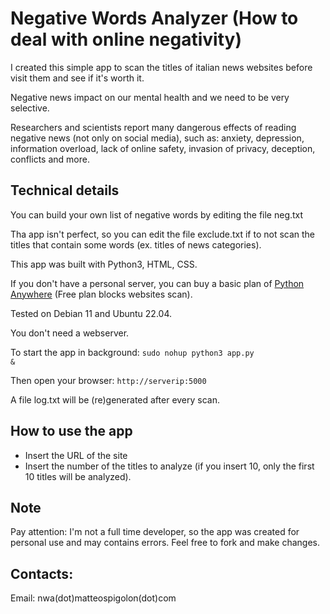 # Negative Words Analyzer (How to deal with online negativity)

I created this simple app to scan the titles of italian news websites before visit them and see if it's worth it.

Negative news impact on our mental health and we need to be very selective.

Researchers and scientists report many dangerous effects of reading negative news (not only on social media), such as: anxiety, depression, information overload, lack of online safety, invasion of privacy, deception, conflicts and more.

<h2>Technical details</h2>

You can build your own list of negative words by editing the file neg.txt

Tha app isn't perfect, so you can edit the file exclude.txt if to not scan the titles that contain some words (ex. titles of news categories).

This app was built with Python3, HTML, CSS.

If you don't have a personal server, you can buy a basic plan of <a href="https://www.pythonanywhere.com">Python Anywhere</a> (Free plan blocks websites scan).

Tested on Debian 11 and Ubuntu 22.04.

You don't need a webserver.

To start the app in background: <code>sudo nohup python3 app.py &</code>

Then open your browser: <code>http://serverip:5000</code>

A file log.txt will be (re)generated after every scan.

<h2> How to use the app</h2>

- Insert the URL of the site
- Insert the number of the titles to analyze (if you insert 10, only the first 10 titles will be analyzed).

<h2>Note</h2>

Pay attention: I'm not a full time developer, so the app was created for personal use and may contains errors. Feel free to fork and make changes.

<h2>Contacts:</h2> 

Email: nwa(dot)matteospigolon(dot)com


